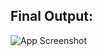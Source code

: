 ## Final Output:

![App Screenshot]([https://github.com/8ad40n/Restaurant-Management-System/blob/master/Screenshots/SplashScreen.png?raw=true](https://github.com/8ad40n/new-year_me/blob/main/OUTPUT%20SCREENSHOT/finalSS.png)https://github.com/8ad40n/new-year_me/blob/main/OUTPUT%20SCREENSHOT/finalSS.png)
